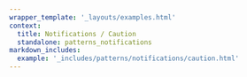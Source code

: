 ```yaml
---
wrapper_template: '_layouts/examples.html'
context:
  title: Notifications / Caution
  standalone: patterns_notifications
markdown_includes:
  example: '_includes/patterns/notifications/caution.html'
---
```

